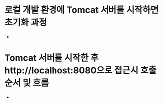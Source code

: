 # 로컬 개발 환경에 Tomcat 서버를 시작하면 초기화 과정
* 



# Tomcat 서버를 시작한 후 http://localhost:8080으로 접근시 호출 순서 및 흐름
* 